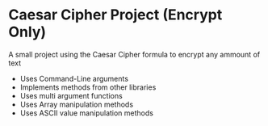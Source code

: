 # Caesar Cipher Project (Encrypt Only)
A small project using the Caesar Cipher formula to encrypt any ammount of text
- Uses Command-Line arguments
- Implements methods from other libraries
- Uses multi argument functions
- Uses Array manipulation methods
- Uses ASCII value manipulation methods
